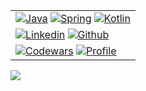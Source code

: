 <!-- HTML -->
<table>
  <tr>
    <td>
      <!-- Skills -->
      <a href="#"><img src="https://img.shields.io/badge/Java-ED8B00?style=for-the-badge&logo=java&logoColor=white" alt="Java"/></a>
      <a href="#"><img src="https://img.shields.io/badge/Spring-6DB33F?style=for-the-badge&logo=spring&logoColor=white" alt="Spring"/></a>
      <a href="#"><img src="https://img.shields.io/badge/Kotlin-0095D5?&style=for-the-badge&logo=kotlin&logoColor=white" alt="Kotlin"/></a>
    </td>
  </tr>
  <tr>
    <td>
      <!-- Stats -->
      <a href="https://www.linkedin.com/in/kurskiidd"><img src="https://img.shields.io/badge/Pavel%20Kurskii-blue?style=flat&logo=Linkedin&logoColor=white" alt="Linkedin"/></a>
      <a href="https://gitstats.me/pablokurskii"><img src="https://img.shields.io/badge/-pablokurskii-black?style=flat&labelColor=black&logo=github&logoColor=white" alt="Github"/></a>
    </td>
  </tr>
  <tr>
    <td>
      <!-- Badges -->
      <a href="https://www.codewars.com/users/pablokurskii"><img src="https://www.codewars.com/users/pablokurskii/badges/micro" alt="Codewars"/></a>
      <a href="#"><img src="https://komarev.com/ghpvc/?username=pablokurskii&style=flat" alt="Profile"/></a>
    </td>
  </tr>
</table>

![](https://hit.yhype.me/github/profile?user_id=76567455)
